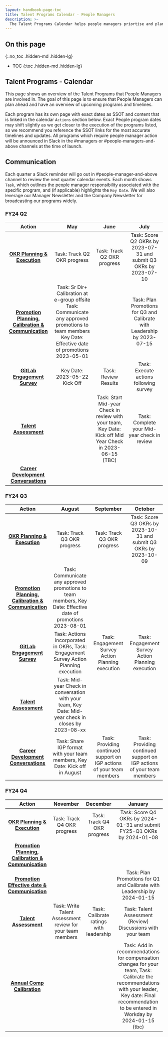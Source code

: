 ```yaml
---
layout: handbook-page-toc
title: Talent Programs Calendar - People Managers
description: >-
  The Talent Programs Calendar helps people managers priortise and plan ahead. It is the one overview that shows all Talent Programs that require people manager input and execution. 
---
```


## On this page
{:.no_toc .hidden-md .hidden-lg}

- TOC
{:toc .hidden-md .hidden-lg}

## Talent Programs - Calendar 

This page shows an overview of the Talent Programs that People Managers are involved in. The goal of this page is to ensure that People Managers can plan ahead and have an overview of upcoming programs and timelines.

Each program has its own page with exact dates as SSOT and content that is linked in the calendar `Actions` section below. Exact People program dates may shift slightly as we get closer to the execution of the programs listed, so we recommend you reference the SSOT links for the most accurate timelines and updates. All programs which require people manager action will be announced in Slack in the #managers or #people-managers-and-above channels at the time of launch.

## Communication

Each quarter a Slack reminder will go out in #people-manager-and-above channel to review the next quarter calendar events. Each month shows `Task`, which outlines the people manager responsibility associated with the specific program, and (if applicable) highlights the `Key Date`. We will also leverage our Manager Newsletter and the Company Newsletter for broadcasting our programs widely. 

### FY24 Q2

| **Action**                             | **May**                                | **June**                         | **July**           |
|:--------------------------------------:|:--------------------------------------:|:--------------------------------------:|:--------------------------------------:|
| **[OKR Planning & Execution](https://about.gitlab.com/company/okrs/)**                              | Task: Track Q2 OKR progress | Task: Track Q2 OKR progress                                | Task: Score Q2 OKRs by 2023-07-31 and submit Q3 OKRs by 2023-07-10   |
| **[Promotion Planning, Calibration & Communication](https://about.gitlab.com/handbook/people-group/promotions-transfers/#quarterly-promotion-calibration-process--timeline)**          | Task: Sr Dir+ Calibration at e-group offsite <br> Task: Communicate any approved promotions to team members <br> Key Date: Effective date of promotions 2023-05-01<br>  |                                  | Task: Plan Promotions for Q3 and Calibrate with Leadership by 2023-07-15      |
| **[GitLab Engagement Survey](https://about.gitlab.com/handbook/people-group/engagement/)**                  | Key Date: 2023-05-22 Kick Off                    | Task: Review Results                  | Task: Execute actions following survey   |
| **[Talent Assessment](https://about.gitlab.com/handbook/people-group/talent-assessment/)** |                            |Task: Start Mid-year Check in review with your team, Key Date: Kick off Mid Year Check in 2023-06-15 (TBC)  | Task: Complete your Mid-year check in review                   | 
| **[Career Development Conversations](https://about.gitlab.com/handbook/people-group/learning-and-development/career-development/)**          |                                        |                                  |                    |

### FY24 Q3

| **Action**                                    | **August**                   | **September** | **October**        |
|:---------------------------------------------:|:----------------------------:|:-------------:|:------------------:|
| **[OKR Planning & Execution](https://about.gitlab.com/company/okrs/)** | Task: Track Q3 OKR progress | Task: Track Q3 OKR progress                                | Task: Score Q3 OKRs by 2023-10-31 and submit Q3 OKRs by 2023-10-09   |
| **[Promotion Planning, Calibration & Communication](https://about.gitlab.com/handbook/people-group/promotions-transfers/#quarterly-promotion-calibration-process--timeline)**          | Task: Communicate any approved promotions to team members, Key Date: Effective date of promotions 2023-08-01  |                                  |                          |
| **[GitLab Engagement Survey](https://about.gitlab.com/handbook/people-group/engagement/)**                  | Task: Actions incorporated in OKRs, Task: Engagement Survey Action Planning execution    | Task: Engagement Survey Action Planning execution               | Task: Engagement Survey Action Planning execution    | 
| **[Talent Assessment](https://about.gitlab.com/handbook/people-group/talent-assessment/)** |   Task: Mid-year Check in conversation with your team, Key Date: Mid-year check in closes by 2023-08-xx |                          |                     |
| **[Career Development Conversations](https://about.gitlab.com/handbook/people-group/learning-and-development/career-development/)**          | Task: Share IGP format with your team members, Key Date: Kick off in August           | Task: Providing continued support on IGP actions of your team members     | Task: Providing continued support on IGP actions of your team members                     |


### FY24 Q4

| **Action**                                    | **November**                | **December**        | **January**                            |
|:---------------------------------------------:|:---------------------------:|:-------------------:|:--------------------------------------:|
| **[OKR Planning & Execution](https://about.gitlab.com/company/okrs/)** | Task: Track Q4 OKR progress | Task: Track Q4 OKR progress                                | Task: Score Q4 OKRs by 2024-01-31 and submit FY25-Q1 OKRs by 2024-01-08   |                           |                 |
| **[Promotion Planning, Calibration & Communication](https://about.gitlab.com/handbook/people-group/promotions-transfers/#quarterly-promotion-calibration-process--timeline)**          |                  |                                  |                          |
| **[Promotion Effective date & Communication](https://about.gitlab.com/handbook/people-group/promotions-transfers/#quarterly-promotion-calibration-process--timeline)**  |                             |                     | Task: Plan Promotions for Q1 and Calibrate with Leadership by 2024-01-15 |
| **[Talent Assessment](https://about.gitlab.com/handbook/people-group/talent-assessment/)**                         | Task: Write Talent Assessment review for your team members | Task: Calibrate ratings with leadership | Task: Talent Assessment (Review) Discussions with your team |
| **[Annual Comp Calibration](https://about.gitlab.com/handbook/total-rewards/compensation/compensation-review-cycle/)**                   |                             |                     | Task: Add in recommendations for compensation changes for your team, Task: Calibrate the recommendations with your leader, Key date: Final recommendation to be entered in Workday by 2024-01-15 (tbc)                    |
